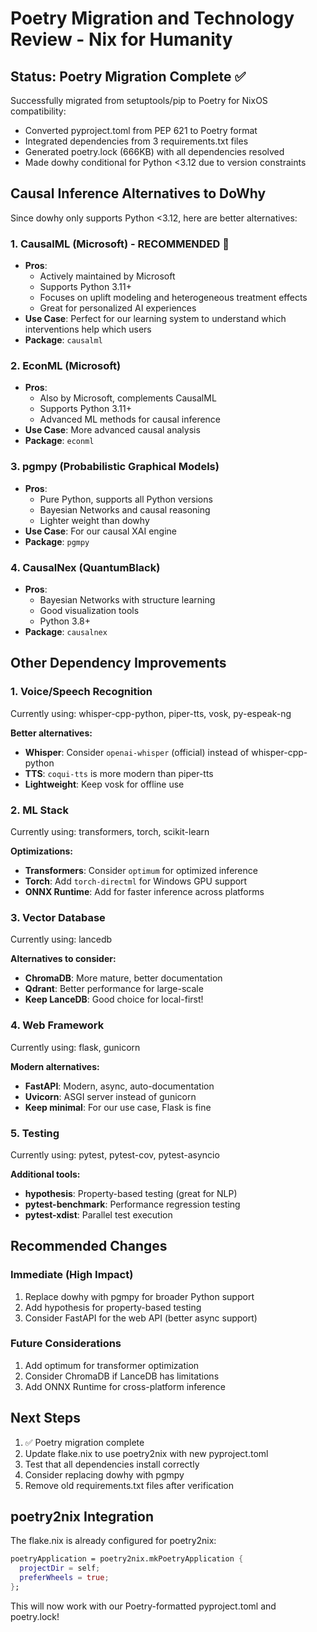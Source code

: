 # Poetry Migration and Technology Review - Nix for Humanity

## Status: Poetry Migration Complete ✅

Successfully migrated from setuptools/pip to Poetry for NixOS compatibility:
- Converted pyproject.toml from PEP 621 to Poetry format
- Integrated dependencies from 3 requirements.txt files
- Generated poetry.lock (666KB) with all dependencies resolved
- Made dowhy conditional for Python <3.12 due to version constraints

## Causal Inference Alternatives to DoWhy

Since dowhy only supports Python <3.12, here are better alternatives:

### 1. **CausalML (Microsoft) - RECOMMENDED** 🌟
- **Pros**: 
  - Actively maintained by Microsoft
  - Supports Python 3.11+
  - Focuses on uplift modeling and heterogeneous treatment effects
  - Great for personalized AI experiences
- **Use Case**: Perfect for our learning system to understand which interventions help which users
- **Package**: `causalml`

### 2. **EconML (Microsoft)**
- **Pros**:
  - Also by Microsoft, complements CausalML
  - Supports Python 3.11+
  - Advanced ML methods for causal inference
- **Use Case**: More advanced causal analysis
- **Package**: `econml`

### 3. **pgmpy (Probabilistic Graphical Models)**
- **Pros**:
  - Pure Python, supports all Python versions
  - Bayesian Networks and causal reasoning
  - Lighter weight than dowhy
- **Use Case**: For our causal XAI engine
- **Package**: `pgmpy`

### 4. **CausalNex (QuantumBlack)**
- **Pros**:
  - Bayesian Networks with structure learning
  - Good visualization tools
  - Python 3.8+
- **Package**: `causalnex`

## Other Dependency Improvements

### 1. **Voice/Speech Recognition**
Currently using: whisper-cpp-python, piper-tts, vosk, py-espeak-ng

**Better alternatives:**
- **Whisper**: Consider `openai-whisper` (official) instead of whisper-cpp-python
- **TTS**: `coqui-tts` is more modern than piper-tts
- **Lightweight**: Keep vosk for offline use

### 2. **ML Stack**
Currently using: transformers, torch, scikit-learn

**Optimizations:**
- **Transformers**: Consider `optimum` for optimized inference
- **Torch**: Add `torch-directml` for Windows GPU support
- **ONNX Runtime**: Add for faster inference across platforms

### 3. **Vector Database**
Currently using: lancedb

**Alternatives to consider:**
- **ChromaDB**: More mature, better documentation
- **Qdrant**: Better performance for large-scale
- **Keep LanceDB**: Good choice for local-first!

### 4. **Web Framework**
Currently using: flask, gunicorn

**Modern alternatives:**
- **FastAPI**: Modern, async, auto-documentation
- **Uvicorn**: ASGI server instead of gunicorn
- **Keep minimal**: For our use case, Flask is fine

### 5. **Testing**
Currently using: pytest, pytest-cov, pytest-asyncio

**Additional tools:**
- **hypothesis**: Property-based testing (great for NLP)
- **pytest-benchmark**: Performance regression testing
- **pytest-xdist**: Parallel test execution

## Recommended Changes

### Immediate (High Impact)
1. Replace dowhy with pgmpy for broader Python support
2. Add hypothesis for property-based testing
3. Consider FastAPI for the web API (better async support)

### Future Considerations
1. Add optimum for transformer optimization
2. Consider ChromaDB if LanceDB has limitations
3. Add ONNX Runtime for cross-platform inference

## Next Steps

1. ✅ Poetry migration complete
2. Update flake.nix to use poetry2nix with new pyproject.toml
3. Test that all dependencies install correctly
4. Consider replacing dowhy with pgmpy
5. Remove old requirements.txt files after verification

## poetry2nix Integration

The flake.nix is already configured for poetry2nix:

```nix
poetryApplication = poetry2nix.mkPoetryApplication {
  projectDir = self;
  preferWheels = true;
};
```

This will now work with our Poetry-formatted pyproject.toml and poetry.lock!